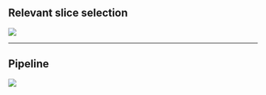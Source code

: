 ## Relevant slice selection

![](https://raw.githubusercontent.com/AdrianArnaiz/Brain-MRI-Autoencoder/master/doc/figs/Slice%20Selection%20Method%20Comparison.png)

*******************

## Pipeline

![](https://raw.githubusercontent.com/AdrianArnaiz/Brain-MRI-Autoencoder/master/doc/figs/Pipeline_experiment.png)
